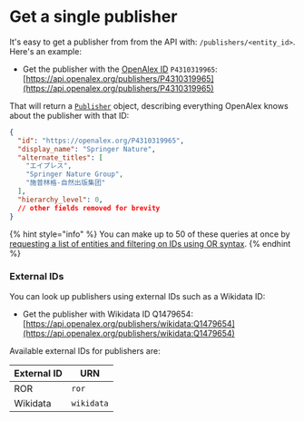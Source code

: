 # Get a single publisher

It's easy to get a publisher from from the API with: `/publishers/<entity_id>`. Here's an example:

* Get the publisher with the [OpenAlex ID](../../how-to-use-the-api/get-single-entities/#the-openalex-id) `P4310319965`: \
  [https://api.openalex.org/publishers/P4310319965](https://api.openalex.org/publishers/P4310319965)

That will return a [`Publisher`](publisher-object.md) object, describing everything OpenAlex knows about the publisher with that ID:

```json
{
  "id": "https://openalex.org/P4310319965",
  "display_name": "Springer Nature",
  "alternate_titles": [
    "エイプレス",
    "Springer Nature Group",
    "施普林格-自然出版集团"
  ],
  "hierarchy_level": 0,
  // other fields removed for brevity
}
```

{% hint style="info" %}
You can make up to 50 of these queries at once by [requesting a list of entities and filtering on IDs using OR syntax](../../how-to-use-the-api/get-lists-of-entities/filter-entity-lists.md#addition-or).
{% endhint %}

### External IDs

You can look up publishers using external IDs such as a Wikidata ID:

* Get the publisher with Wikidata ID Q1479654:\
  [https://api.openalex.org/publishers/wikidata:Q1479654](https://api.openalex.org/publishers/wikidata:Q1479654)

Available external IDs for publishers are:

| External ID | URN        |
| ----------- | ---------- |
| ROR         | `ror`      |
| Wikidata    | `wikidata` |
